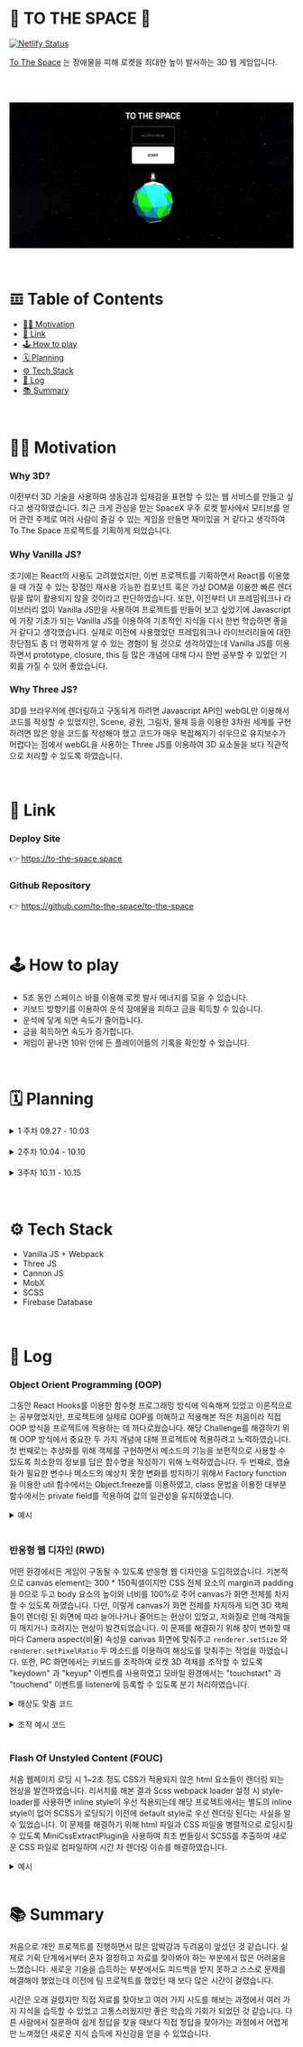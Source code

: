 
# 🚀 TO THE SPACE 🚀

[![Netlify Status](https://api.netlify.com/api/v1/badges/3216b7c6-d5d6-4acd-bf0f-3ea1555228b0/deploy-status)](https://app.netlify.com/sites/nostalgic-poincare-9c2731/deploys)

[To The Space](https://www.to-the-space.space/) 는 장애물을 피해 로켓을 최대한 높이 발사하는 3D 웹 게임입니다.

<br>
<br>


![preview](/assets/preview.gif)

<br>

# 𝌞 Table of Contents
- [🧑‍🚀 Motivation](#-motivation)
- [🔗 Link](#-link)
- [🕹 How to play](#-how-to-play)
- [🗓 Planning](#-planning)
- [⚙️ Tech Stack](#️-tech-stack)
- [📝 Log](#-log)
- [📚 Summary](#-summary)

<br>

# 🧑‍🚀 Motivation

### Why 3D?
이전부터 3D 기술을 사용하여 생동감과 입체감을 표현할 수 있는 웹 서비스를 만들고 싶다고 생각하였습니다. 최근 크게 관심을 받는 SpaceX 우주 로켓 발사에서 모티브를 얻어 관련 주제로 여러 사람이 즐길 수 있는 게임을 만들면 재미있을 거 같다고 생각하여 To The Space 프로젝트를 기획하게 되었습니다.

### Why Vanilla JS?
초기에는 React의 사용도 고려했었지만, 이번 프로젝트를 기획하면서 React를 이용했을 때 가질 수 있는 장점인 재사용 가능한 컴포넌트 혹은 가상 DOM을 이용한 빠른 렌더링을 많이 활용되지 않을 것이라고 판단하였습니다. 또한, 이전부터 UI 프레임워크나 라이브러리 없이 Vanilla JS만을 사용하여 프로젝트를 만들어 보고 싶었기에 Javascript에 가장 기초가 되는 Vanilla JS를 이용하여 기초적인 지식을 다시 한번 학습하면 좋을 거 같다고 생각했습니다. 실제로 이전에 사용했었던 프레임워크나 라이브러리들에 대한 장단점도 좀 더 명확하게 알 수 있는 경험이 될 것으로 생각하였는데 Vanilla JS를 이용하면서 prototype, closure, this 등 많은 개념에 대해 다시 한번 공부할 수 있었던 기회를 가질 수 있어 좋았습니다.

### Why Three JS?
3D를 브라우저에 렌더링하고 구동되게 하려면 Javascript API인 webGL만 이용해서 코드를 작성할 수 있었지만, Scene, 광원, 그림자, 물체 등을 이용한 3차원 세계를 구현하려면 많은 양을 코드를 작성해야 했고 코드가 매우 복잡해지기 쉬우므로 유지보수가 어렵다는 점에서 webGL을 사용하는 Three JS를 이용하여 3D 요소들을 보다 직관적으로 처리할 수 있도록 하였습니다.

<br>

# 🔗 Link

### Deploy Site
👉 https://to-the-space.space

### Github Repository
👉 https://github.com/to-the-space/to-the-space

<br>

# 🕹 How to play

- 5초 동안 스페이스 바를 이용해 로켓 발사 에너지를 모을 수 있습니다.
- 키보드 방향키를 이용하여 운석 장애물을 피하고 금을 획득할 수 있습니다.
- 운석에 닿게 되면 속도가 줄어듭니다.
- 금을 획득하면 속도가 증가합니다.
- 게임이 끝나면 10위 안에 든 플레이어들의 기록을 확인할 수 있습니다.

<br>

# 🗓 Planning

  <details>
    <summary>
      1 주차 09.27 - 10.03
    </summary>

    - 아이디어 기획 & 목업
    - 기술 스택 학습 (three js & cannon js)
  </details>

  <br>

  <details>
    <summary>
      2주차 10.04 - 10.10
    </summary>

    - Webpack 기본 설정 (entry, output, plugin, module)
    - asset(3D Model, texture) 수집
    - 개발 진행
  </details>

  <br>

  <details>
    <summary>
      3주차 10.11 - 10.15
    </summary>

    - Netlify 배포
    - readme 작성
    - 테스트 코드 작성
    - 코드 refactoring
  </details>

  <br>
  <br>

  # ⚙️ Tech Stack

  - Vanilla JS + Webpack
  - Three JS
  - Cannon JS
  - MobX
  - SCSS
  - Firebase Database

<br>

# 📝 Log

### Object Orient Programming (OOP)

그동안 React Hooks를 이용한 함수형 프로그래밍 방식에 익숙해져 있었고 이론적으로는 공부했었지만, 프로젝트에 실제로 OOP를 이해하고 적용해본 적은 처음이라 직접 OOP 방식을 프로젝트에 적용하는 데 까다로웠습니다. 해당 Challenge를 해결하기 위해 OOP 방식에서 중요한 두 가지 개념에 대해 프로젝트에 적용하려고 노력하였습니다. 첫 번째로는 추상화를 위해 객체를 구현하면서 메소드의 기능을 보편적으로 사용할 수 있도록 최소한의 정보를 담은 함수명을 작성하기 위해 노력하였습니다. 두 번째로, 캡슐화가 필요한 변수나 메소드의 예상치 못한 변화를 방지하기 위해서 Factory function을 이용한 util 함수에서는 Object.freeze를 이용하였고, class 문법을 이용한 대부분 함수에서는 private field를 적용하여 값의 일관성을 유지하였습니다.

<details>
  <summary>예시</summary>

```js
class Model {
  #defaultMaterial = new CANNON.Material("default");

  constructor(model, scene, physicsWorld) {
    this.model = model;
    this.scene = scene;
    this.physicsWorld = physicsWorld;
  }

  setScale(size) {
    this.model.scale.set(size, size, size);
  }

  setPosition(x, y, z) {
    this.model.position.set(x, y, z);
  }

  setRotation(x, y, z) {
    this.model.rotation.set(x, y, z);
  }

  createPhysicsBox(width, height, depth) {
    const boxShape = new CANNON.Box(new CANNON.Vec3(width, height, depth));

    this.boxBody = new CANNON.Body({
      mass: 1,
      position: new CANNON.Vec3(0, 0, 0),
      shape: boxShape,
      material: this.#defaultMaterial,
    });

    this.boxBody.position.copy(this.model.position);
    this.boxBody.quaternion.copy(this.model.quaternion);
    this.physicsWorld.addBody(this.boxBody);
  }

  addToScene() {
    this.scene.add(this.model);
  }

  removeFromScene() {
    this.scene.remove(this.model);
  }
}
```

</details>

<br>

### 반응형 웹 디자인 (RWD)

어떤 환경에서든 게임이 구동될 수 있도록 반응형 웹 디자인을 도입하였습니다. 기본적으로 canvas element는 300 * 150픽셀이지만 CSS 전체 요소의 margin과 padding을 0으로 두고 body 요소의 높이와 너비를 100%로 주어 canvas가 화면 전체를 차지할 수 있도록 하였습니다. 다만, 이렇게 canvas가 화면 전체를 차지하게 되면 3D 객체들이 렌더링 된 화면에 따라 늘어나거나 줄어드는 현상이 있었고, 저화질로 인해 객체들이 깨지거나 흐려지는 현상이 발견되었습니다. 이 문제를 해결하기 위해 창이 변화할 때마다 Camera aspect(비율) 속성을 canvas 화면에 맞춰주고 `renderer.setSize` 와 `renderer.setPixelRatio` 두 메소드를 이용하여 해상도를 맞춰주는 작업을 하였습니다. 또한, PC 화면에서는 키보드를 조작하여 로켓 3D 객체를 조작할 수 있도록 "keydown" 과 "keyup" 이벤트를 사용하였고 모바일 환경에서는 "touchstart" 과 "touchend" 이벤트를 listener에 등록할 수 있도록 분기 처리하였습니다.

<details>
  <summary>해상도 맞춤 코드</summary>

```js
  onWindowResize() {
    this.sizes.width = window.innerWidth;
    this.sizes.height = window.innerHeight;

    this.camera.aspect = this.sizes.width / this.sizes.height;
    this.camera.updateProjectionMatrix();

    this.renderer.setSize(this.sizes.width, this.sizes.height);
    this.renderer.setPixelRatio(window.devicePixelRatio);
  }
}
```

</details>

<br>

<details>
  <summary>조작 예시 코드</summary>

```js
const currentDeviceType = detectDevice();

if (currentDeviceType === "desktop") {
  document.addEventListener("keydown", (event) => this.#onKeyDown(event), false);
  document.addEventListener("keyup", (event) => this.#onKeyUp(event), false);
} else {
  const canvas = document.querySelector("canvas.webgl");

  canvas.addEventListener("touchstart", (event) => this.#onTouchStart(event), false);
  canvas.addEventListener("touchend", (event) => this.#onTouchEnd(event), false);
}
```

</details>

<br>

### Flash Of Unstyled Content (FOUC)

처음 웹페이지 로딩 시 1~2초 정도 CSS가 적용되지 않은 html 요소들이 렌더링 되는 현상을 발견하였습니다. 리서치를 해본 결과 Scss webpack loader 설정 시 style-loader를 사용하면 inline style이 우선 적용되는데 해당 프로젝트에서는 별도의 inline style이 없어 SCSS가 로딩되기 이전에 default style로 우선 렌더링 된다는 사실을 알 수 있었습니다. 이 문제를 해결하기 위해 html 파일과 CSS 파일을 병렬적으로 로딩시킬 수 있도록 MiniCssExtractPlugin을 사용하여 최초 번들링시 SCSS를 추출하여 새로운 CSS 파일로 컴파일하여 시간 차 렌더링 이슈를 해결하였습니다.

<details>
  <summary>예시</summary>

```js
//before
module.exports = {
  module: {
    rules: [
      {
        test: /\.s[ac]ss$/i,
        use: ["style-loader", "css-loader", "sass-loader"],
      },
    ],
  },
};

// after
module.exports = {
  module: {
    rules: [
      {
        test: /\.s[ac]ss$/i,
        use: [
          process.env.NODE_ENV !== "production"
           ? "style-loader"
           : MiniCssExtractPlugin.loader,
          "css-loader",
          "sass-loader",
        ],
      },
    ],
  },
  plugins: [
    new MiniCssExtractPlugin({
      filename: "[name].css",
      chunkFilename: "[id].css",
    }),
  ],
};
```

</details>

<br>

# 📚 Summary

처음으로 개인 프로젝트를 진행하면서 많은 압박감과 두려움이 앞섰던 것 같습니다. 실제로 기획 단계에서부터 혼자 결정하고 자료를 찾아봐야 하는 부분에서 많은 어려움을 느꼈습니다. 새로운 기술을 습득하는 부분에서도 피드백을 받지 못하고 스스로 문제를 해결해야 했었는데 이전에 팀 프로젝트를 했었던 때 보다 많은 시간이 걸렸습니다.

시간은 오래 걸렸지만 직접 자료를 찾아보고 여러 가지 시도를 해보는 과정에서 여러 가지 지식을 습득할 수 있었고 고통스러웠지만 좋은 학습의 기회가 되었던 것 같습니다. 다른 사람에서 질문하여 쉽게 정답을 찾을 때보다 직접 정답을 찾아가는 과정에서 어렵게만 느껴졌던 새로운 지식 습득에 자신감을 얻을 수 있었습니다.
